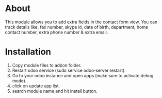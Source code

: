 About
============
This module allows you to add extra fields in the contact form view. You can track details like, fax number, skype id, date of birth, department, home contact number, extra phone number & extra email.


Installation
============
1) Copy module files to addon folder.
2) Restart odoo service (sudo service odoo-server restart).
3) Go to your odoo instance and open apps (make sure to activate debug mode).
4) click on update app list. 
5) search module name and hit install button.

